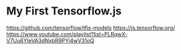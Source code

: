 # My First Tensorflow.js

https://github.com/tensorflow/tfjs-models
https://js.tensorflow.org/
https://www.youtube.com/playlist?list=PLRqwX-V7Uu6YIeVA3dNxbR9PYj4wV31oQ
